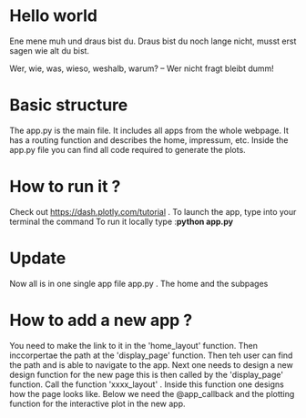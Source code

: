 # Hello world

Ene mene muh und draus bist du. Draus bist du noch lange nicht, musst erst sagen wie alt du bist.

Wer, wie, was, wieso, weshalb, warum? – Wer nicht fragt bleibt dumm!


# Basic structure

The app.py is the main file. It includes all apps from the whole webpage. It has a routing function and describes the home, impressum, etc.
Inside the app.py file you can find all code required to generate the plots.



# How to run it ?

Check out  https://dash.plotly.com/tutorial . To launch the app, type into your terminal the command 
To run it locally type :**python app.py**

# Update

Now all is in one single app file app.py . The home and the subpages

# How to add a new app ?

You need to make the link to it in the 'home_layout' function. Then inccorpertae the path at the 'display_page' function. Then teh user can find the path and is able to navigate to the app.
Next one needs to design a new design function for the new page this is then called by the 'display_page' function. Call the function  'xxxx_layout' .
Inside this function one designs how the page looks like. Below we need the @app_callback and the plotting function for the interactive plot in the new app.



